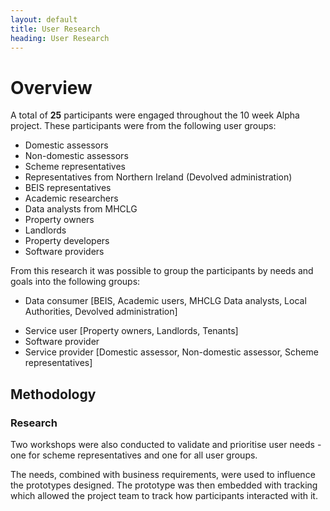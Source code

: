 ```yaml
---
layout: default
title: User Research
heading: User Research
---
```


# Overview

A total of **25** participants were engaged throughout the 10 week Alpha project. These participants were from the following user groups:

* Domestic assessors
* Non-domestic assessors
* Scheme representatives
* Representatives from Northern Ireland (Devolved administration)
* BEIS representatives
* Academic researchers
* Data analysts from MHCLG
* Property owners
* Landlords
* Property developers
* Software providers

From this research it was possible to group the participants by needs and goals into the following groups:

  * Data consumer [BEIS, Academic users, MHCLG Data analysts, Local Authorities, Devolved administration]
 <!--  <img src="mhclg-epc-alpha/team-site/content/user-research/EPC Research artefacts - Data consumer - user journey (1)-3.pdf"> -->
  * Service user [Property owners, Landlords, Tenants]
  * Software provider
  * Service provider [Domestic assessor, Non-domestic assessor, Scheme representatives]


## Methodology
### Research
Two workshops were also conducted to validate and prioritise user needs - one for scheme representatives and one for all user groups.


The needs, combined with business requirements, were used to influence the prototypes designed.  The prototype was then embedded with tracking which allowed the project team to track how participants interacted with it.
